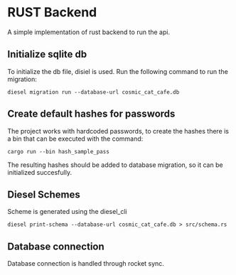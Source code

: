 # RUST Backend 
A simple implementation of rust backend to run the api.

## Initialize sqlite db
To initialize the db file, disiel is used. 
Run the following command to run the migration: 
```console
diesel migration run --database-url cosmic_cat_cafe.db
```

## Create default hashes for passwords
The project works with hardcoded passwords, to create the hashes there is a bin that can be executed with the command:
```console
cargo run --bin hash_sample_pass
```
The resulting hashes should be added to database migration, so it can be initialized succesfully. 

## Diesel Schemes
Scheme is generated using the diesel_cli 
```console
diesel print-schema --database-url cosmic_cat_cafe.db > src/schema.rs 
```

## Database connection 
Database connection is handled through rocket sync. 